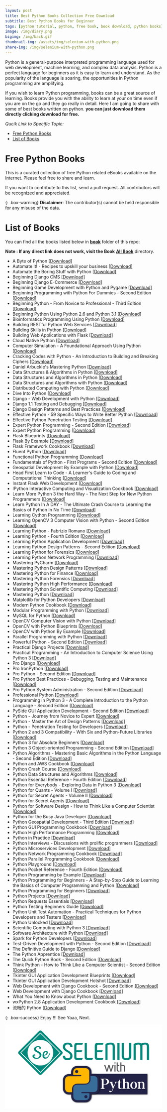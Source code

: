 ```yaml
---
layout: post
title: Best Python Books Collection Free Download
subtitle: Best Python Books for Beginner
tags: [python tutorial, python, free book, book download, python books]
image: /img/diary.png
bigimg: /img/back.gif
thumbnail-img: /assets/img/selenium-with-python.png
share-img: /img/selenium-with-python.png
---
```


Python is a general-purpose interpreted programming language used for web development, machine learning, and complex data analysis. Python is a perfect language for beginners as it is easy to learn and understand. As the popularity of the language is soaring, the opportunities in Python programming are amplifying.

If you wish to learn Python programming, books can be a great source of learning. Books provide you with the ability to learn at your on time even if you are on the go and they go really in detail. Here I am going to share with some of best books written on python.
**you can just download them directly clicking **download** for free.**

_Qucik Link to Specific Topic:_

- [Free Python Books](#free-python-books)
- [List of Books](#list-of-books)

# Free Python Books

This is a curated collection of free Python related eBooks available on the Internet. Please feel free to share and learn.

If you want to contribute to this list, send a pull request. All contributors will be recognized and appreciated.

{: .box-warning}
**Disclaimer**: The contributor(s) cannot be held responsible for any misuse of the data.


# List of Books

You can find all the books listed below in [**book**](https://github.com/rafayet13/Free-Python-Books/blob/master/book) folder of this repo:

**Note : If any direct link does not work, visit the Book** [**All Book**](https://github.com/rafayet13/Free-Python-Books/blob/master/book) directory.

- A Byte of Python [[Download]](https://github.com/rafayet13/Free-Python-Books/blob/master/book/A%20Byte%20of%20Python.pdf)
- Automate it! - Recipes to upskill your business [[Download]](https://github.com/rafayet13/Free-Python-Books/blob/master/book/Automate%20it%21%20-%20Recipes%20to%20upskill%20your%20business.pdf)
- Automate the Boring Stuff with Python [[Download]](https://github.com/rafayet13/Free-Python-Books/blob/master/book/Automate%20the%20Boring%20Stuff%20with%20Python.epub)
- Beginning Django CMS [[Download]](/book/Beginning%20Django%20CMS.pdf)
- Beginning Django E-Commerce [[Download]](/book/Beginning%20Django%20E-Commerce.pdf)
- Beginning Game Development with Python and Pygame [[Download]](/book/Beginning%20Game%20Development%20with%20Python%20and%20Pygame.pdf)
- Beginning Programming with Python For Dummies - Second Edition [[Download]](/book/Beginning%20Programming%20with%20Python%20For%20Dummies%20-%20Second%20Edition.epub)
- Beginning Python - From Novice to Professional - Third Edition [[Download]](/book/Beginning%20Python%20-%20From%20Novice%20to%20Professional%20-%20Third%20Edition.pdf)
- Beginning Python Using Python 2.6 and Python 3.1 [[Download]](/book/Beginning%20Python%20Using%20Python%202.6%20and%20Python%203.1.pdf)
- Bioinformatics Programming Using Python [[Download]](/book/Bioinformatics%20Programming%20Using%20Python.pdf)
- Building RESTful Python Web Services [[Download]](/book/Building%20RESTful%20Python%20Web%20Services.pdf)
- Building Skills in Python [[Download]](/book/Building%20Skills%20in%20Python.pdf)
- Building Web Applications with Flask [[Download]](/book/Building%20Web%20Applications%20with%20Flask.pdf)
- Cloud Native Python [[Download]](/book/Cloud%20Native%20Python.azw3)
- Computer Simulation - A Foundational Approach Using Python [[Download]](https://github.com/rafayet13/Free-Python-Books/blob/master/book/Computer%20Simulation%20-%20A%20Foundational%20Approach%20Using%20Python.pdf)
- Cracking Codes with Python - An Introduction to Building and Breaking Ciphers [[Download]](https://github.com/rafayet13/Free-Python-Books/blob/master/book/Cracking%20Codes%20with%20Python%20-%20An%20Introduction%20to%20Building%20and%20Breaking%20Ciphers.epub)
- Daniel Arbuckle's Mastering Python [[Download]](/book/Daniel%20Arbuckle%27s%20Mastering%20Python.epub)
- Data Structures & Algorithms in Python [[Download]](/book/Data%20Structures%20%26%20Algorithms%20in%20Python.pdf)
- Data Structures and Algorithms in Python [[Download]](/book/Data%20Structures%20and%20Algorithms%20in%20Python.pdf)
- Data Structures and Algorithms with Python [[Download]](/book/Data%20Structures%20and%20Algorithms%20with%20Python.pdf)
- Distributed Computing with Python [[Download]](/book/Distributed%20Computing%20with%20Python.pdf)
- Dive Into Python [[Download]](/book/Dive%20Into%20Python.pdf)
- Django - Web Development with Python [[Download]](/book/Django%20-%20Web%20Development%20with%20Python.pdf)
- Django 1.1 Testing and Debugging [[Download]](/book/Django%201.1%20Testing%20and%20Debugging.pdf)
- Django Design Patterns and Best Practices [[Download]](/book/Django%20Design%20Patterns%20and%20Best%20Practices.pdf)
- Effective Python - 59 Specific Ways to Write Better Python [[Download]](/book/Effective%20Python%20-%2059%20Specific%20Ways%20to%20Write%20Better%20Python.epub)
- Effective Python Penetration Testing [[Download]](https://github.com/rafayet13/Free-Python-Books/blob/master/book/Effective%20Python%20Penetration%20Testing.pdf)
- Expert Python Programming - Second Edition [[Download]](/book/Expert%20Python%20Programming%20-%20Second%20Edition.pdf)
- Expert Python Programming [[Download]](/book/Expert%20Python%20Programming.pdf)
- Flask Blueprints [[Download]](/book/Flask%20Blueprints.pdf)
- Flask By Example [[Download]](/book/Flask%20By%20Example.pdf)
- Flask Framework Cookbook [[Download]](/book/Flask%20Framework%20Cookbook.pdf)
- Fluent Python [[Download]](/book/Fluent%20Python.pdf)
- Functional Python Programming [[Download]](/book/Functional%20Python%20Programming.pdf)
- Fundamentals of Python - First Programs - Second Edition [[Download]](/book/Fundamentals%20of%20Python%20-%20First%20Programs%20-%20Second%20Edition.pdf)
- Geospatial Development By Example with Python [[Download]](/book/Geospatial%20Development%20By%20Example%20with%20Python.pdf)
- Head First Learn to Code - A Learner's Guide to Coding and Computational Thinking [[Download]](/book/Head%20First%20Learn%20to%20Code%20-%20A%20Learner%27s%20Guide%20to%20Coding%20and%20Computational%20Thinking.pdf)
- Instant Flask Web Development [[Download]](/book/Instant%20Flask%20Web%20Development.pdf)
- IPython Interactive Computing and Visualization Cookbook [[Download]](/book/IPython%20Interactive%20Computing%20and%20Visualization%20Cookbook.pdf)
- Learn More Python 3 the Hard Way - The Next Step for New Python Programmers [[Download]](/book/Learn%20More%20Python%203%20the%20Hard%20Way%20-%20The%20Next%20Step%20for%20New%20Python%20Programmers.pdf)
- Learn Python In A DAY - The Ultimate Crash Course to Learning the Basics of Python In No Time [[Download]](https://github.com/rafayet13/Free-Python-Books/blob/master/book/Learn%20Python%20In%20A%20DAY%20-%20The%20Ultimate%20Crash%20Course%20to%20Learning%20the%20Basics%20of%20Python%20In%20No%20Time.epub)
- Learning Cython Programming [[Download]](/book/Learning%20Cython%20Programming.pdf)
- Learning OpenCV 3 Computer Vision with Python - Second Edition [[Download]](/book/Learning%20OpenCV%203%20Computer%20Vision%20with%20Python%20-%20Second%20Edition.pdf)
- Learning Python - Fabrizio Romano [[Download]](/book/Learning%20Python%20-%20Fabrizio%20Romano.pdf)
- Learning Python - Fourth Edition [[Download]](/book/Learning%20Python%20-%20Fourth%20Edition.pdf)
- Learning Python Application Development [[Download]](/book/Learning%20Python%20Application%20Development.pdf)
- Learning Python Design Patterns - Second Edition [[Download]](/book/Learning%20Python%20Design%20Patterns%20-%20Second%20Edition.pdf)
- Learning Python for Forensics [[Download]](/book/Learning%20Python%20for%20Forensics.pdf)
- Learning Python Network Programming [[Download]](/book/Learning%20Python%20Network%20Programming.pdf)
- Mastering PyCharm [[Download]](/book/Mastering%20PyCharm.pdf)
- Mastering Python Design Patterns [[Download]](/book/Mastering%20Python%20Design%20Patterns.pdf)
- Mastering Python for Finance [[Download]](/book/Mastering%20Python%20for%20Finance.pdf)
- Mastering Python Forensics [[Download]](/book/Mastering%20Python%20Forensics.pdf)
- Mastering Python High Performance [[Download]](/book/Mastering%20Python%20High%20Performance.pdf)
- Mastering Python Scientific Computing [[Download]](/book/Mastering%20Python%20Scientific%20Computing.pdf)
- Mastering Python [[Download]](/book/Mastering%20Python.pdf)
- Matplotlib for Python Developers [[Download]](/book/Matplotlib%20for%20Python%20Developers.pdf)
- Modern Python Cookbook [[Download]](/book/Modern%20Python%20Cookbook.pdf)
- Modular Programming with Python [[Download]](/book/Modular%20Programming%20with%20Python.pdf)
- MySQL for Python [[Download]](https://github.com/rafayet13/Free-Python-Books/blob/master/book/MySQL%20for%20Python.pdf)
- OpenCV Computer Vision with Python [[Download]](/book/OpenCV%20Computer%20Vision%20with%20Python.pdf)
- OpenCV with Python Blueprints [[Download]](/book/OpenCV%20with%20Python%20Blueprints.pdf)
- OpenCV with Python By Example [[Download]](/book/OpenCV%20with%20Python%20By%20Example.pdf)
- Parallel Programming with Python [[Download]](/book/Parallel%20Programming%20with%20Python.pdf)
- Powerful Python - Second Edition [[Download]](/book/Powerful%20Python%20-%20Second%20Edition.epub)
- Practical Django Projects [[Download]](/book/Practical%20Django%20Projects.pdf)
- Practical Programming - An Introduction to Computer Science Using Python 3 [[Download]](/book/Practical%20Programming%20-%20An%20Introduction%20to%20Computer%20Science%20Using%20Python%203.pdf)
- Pro Django [[Download]](/book/Pro%20Django.pdf)
- Pro IronPython [[Download]](/book/Pro%20IronPython.pdf)
- Pro Python - Second Edition [[Download]](/book/Pro%20Python%20-%20Second%20Edition.pdf)
- Pro Python Best Practices - Debugging, Testing and Maintenance [[Download]](https://github.com/rafayet13/Free-Python-Books/blob/master/book/Pro%20Python%20Best%20Practices%20-%20Debugging%2C%20Testing%20and%20Maintenance.pdf)
- Pro Python System Administration - Second Edition [[Download]](/book/Pro%20Python%20System%20Administration%20-%20Second%20Edition.pdf)
- Professional Python [[Download]](/book/Professional%20Python.epub)
- Programming in Python 3 - A Complete Introduction to the Python Language - Second Edition [[Download]](/book/Programming%20in%20Python%203%20-%20A%20Complete%20Introduction%20to%20the%20Python%20Language%20-%20Second%20Edition.pdf)
- PySide GUI Application Development - Second Edition [[Download]](/book/PySide%20GUI%20Application%20Development%20-%20Second%20Edition.pdf)
- Python - Journey from Novice to Expert [[Download]](/book/Python%20-%20Journey%20from%20Novice%20to%20Expert.pdf)
- Python - Master the Art of Design Patterns [[Download]](/book/Python%20-%20Master%20the%20Art%20of%20Design%20Patterns.pdf)
- Python - Penetration Testing for Developers [[Download]](https://github.com/rafayet13/Free-Python-Books/blob/master/book/Python%20-%20Penetration%20Testing%20for%20Developers.pdf)
- Python 2 and 3 Compatibility - With Six and Python-Future Libraries [[Download]](/book/Python%202%20and%203%20Compatibility%20-%20With%20Six%20and%20Python-Future%20Libraries.pdf)
- Python 3 for Absolute Beginners [[Download]](/book/Python%203%20for%20Absolute%20Beginners.pdf)
- Python 3 Object-oriented Programming - Second Edition [[Download]](/book/Python%203%20Object-oriented%20Programming%20-%20Second%20Edition.pdf)
- Python Algorithms - Mastering Basic Algorithms in the Python Language - Second Edition [[Download]](/book/Python%20Algorithms%20-%20Mastering%20Basic%20Algorithms%20in%20the%20Python%20Language%20-%20Second%20Edition.pdf)
- Python and AWS Cookbook [[Download]](/book/Python%20and%20AWS%20Cookbook.pdf)
- Python Crash Course [[Download]](/book/Python%20Crash%20Course.epub)
- Python Data Structures and Algorithms [[Download]](/book/Python%20Data%20Structures%20and%20Algorithms.epub)
- Python Essential Reference - Fourth Edition [[Download]](/book/Python%20Essential%20Reference%20-%20Fourth%20Edition.pdf)
- Python for Everybody - Exploring Data in Python 3 [[Download]](/book/Python%20for%20Everybody%20-%20Exploring%20Data%20in%20Python%203.pdf)
- Python for Quants - Volume I [[Download]](/book/Python%20for%20Quants%20-%20Volume%20I.pdf)
- Python for Secret Agents - Volume II [[Download]](/book/Python%20for%20Secret%20Agents%20-%20Volume%20II.pdf)
- Python for Secret Agents [[Download]](/book/Python%20for%20Secret%20Agents.pdf)
- Python for Software Design - How to Think Like a Computer Scientist [[Download]](/book/Python%20for%20Software%20Design%20-%20How%20to%20Think%20Like%20a%20Computer%20Scientist.pdf)
- Python for the Busy Java Developer [[Download]](https://github.com/rafayet13/Free-Python-Books/blob/master/book/Python%20for%20the%20Busy%20Java%20Developer.pdf)
- Python Geospatial Development - Third Edition [[Download]](/book/Python%20Geospatial%20Development%20-%20Third%20Edition.pdf)
- Python GUI Programming Cookbook [[Download]](/book/Python%20GUI%20Programming%20Cookbook.pdf)
- Python High Performance Programming [[Download]](/book/Python%20High%20Performance%20Programming.pdf)
- Python in Practice [[Download]](/book/Python%20in%20Practice.pdf)
- Python Interviews - Discussions with prolific programmers [[Download]](/book/Python%20Interviews%20-%20Discussions%20with%20prolific%20programmers.epub)
- Python Microservices Development [[Download]](/book/Python%20Microservices%20Development.epub)
- Python Network Programming Cookbook [[Download]](/book/Python%20Network%20Programming%20Cookbook.pdf)
- Python Parallel Programming Cookbook [[Download]](/book/Python%20Parallel%20Programming%20Cookbook.pdf)
- Python Playground [[Download]](/book/Python%20Playground.epub)
- Python Pocket Reference - Fourth Edition [[Download]](/book/Python%20Pocket%20Reference%20-%20Fourth%20Edition.pdf)
- Python Programming by Example [[Download]](https://github.com/rafayet13/Free-Python-Books/blob/master/book/Python%20Programming%20by%20Example.epub)
- Python Programming for Beginners - A Step-by-Step Guide to Learning the Basics of Computer Programming and Python [[Download]](/book/Python%20Programming%20for%20Beginners%20-%20A%20Step-by-Step%20Guide%20to%20Learning%20the%20Basics%20of%20Computer%20Programming%20and%20Python.epub)
- Python Programming for Beginners [[Download]](/book/Python%20Programming%20for%20Beginners.epub)
- Python Projects [[Download]](/book/Python%20Projects.pdf)
- Python Requests Essentials [[Download]](/book/Python%20Requests%20Essentials.pdf)
- Python Testing Beginners Guide [[Download]](https://github.com/rafayet13/Free-Python-Books/blob/master/book/Python%20Testing%20Beginners%20Guide.pdf)
- Python Unit Test Automation - Practical Techniques for Python Developers and Testers [[Download]](https://github.com/rafayet13/Free-Python-Books/blob/master/book/Python%20Unit%20Test%20Automation%20-%20Practical%20Techniques%20for%20Python%20Developers%20and%20Testers.pdf)
- Python Unlocked [[Download]](/book/Python%20Unlocked.pdf)
- Scientific Computing with Python 3 [[Download]](/book/Scientific%20Computing%20with%20Python%203.pdf)
- Software Architecture with Python [[Download]](/book/Software%20Architecture%20with%20Python.pdf)
- Spark for Python Developers [[Download]](/book/Spark%20for%20Python%20Developers.pdf)
- Test-Driven Development with Python - Second Edition [[Download]](https://github.com/rafayet13/Free-Python-Books/blob/master/book/Test-Driven%20Development%20with%20Python%20-%20Second%20Edition.pdf)
- The Definitive Guide to Django [[Download]](/book/The%20Definitive%20Guide%20to%20Django.pdf)
- The Python Apprentice [[Download]](/book/The%20Python%20Apprentice.epub)
- The Quick Python Book - Second Edition [[Download]](/book/The%20Quick%20Python%20Book%20-%20Second%20Edition.pdf)
- Think Python - How to Think Like a Computer Scientist - Second Edition [[Download]](/book/Think%20Python%20-%20How%20to%20Think%20Like%20a%20Computer%20Scientist%20-%20Second%20Edition.pdf)
- Tkinter GUI Application Development Blueprints [[Download]](/book/Tkinter%20GUI%20Application%20Development%20Blueprints.pdf)
- Tkinter GUI Application Development Hotshot [[Download]](/book/Tkinter%20GUI%20Application%20Development%20Hotshot.pdf)
- Web Development with Django Cookbook - Second Edition [[Download]](/book/Web%20Development%20with%20Django%20Cookbook%20-%20Second%20Edition.pdf)
- Web Development with Django Cookbook [[Download]](/book/Web%20Development%20with%20Django%20Cookbook.pdf)
- What You Need to Know about Python [[Download]](https://github.com/rafayet13/Free-Python-Books/blob/master/book/What%20You%20Need%20to%20Know%20about%20Python.pdf)
- wxPython 2.8 Application Development Cookbook [[Download]](/book/wxPython%202.8%20Application%20Development%20Cookbook.pdf)
- 流畅的 Python [[Download]](/book/%E6%B5%81%E7%95%85%E7%9A%84Python.epub)

{: .box-success}
Enjoy !!!
See Yaaa, Next.

![Selenium with Python](/assets/img/selenium-with-python.png "Selenium with Python")
